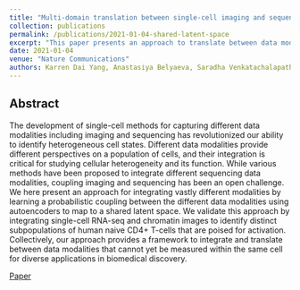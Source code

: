 ```yaml
---
title: "Multi-domain translation between single-cell imaging and sequencing data using autoencoders."
collection: publications
permalink: /publications/2021-01-04-shared-latent-space
excerpt: "This paper presents an approach to translate between data modalities via a shared latent space"
date: 2021-01-04
venue: "Nature Communications"
authors: Karren Dai Yang, Anastasiya Belyaeva, Saradha Venkatachalapathy, Karthik Damodaran, Abigail Katcoff, Adityanarayanan Radhakrishnan, GV Shivashankar, Caroline Uhler
---
```


## Abstract
The development of single-cell methods for capturing different data modalities including imaging and sequencing has revolutionized our ability to identify heterogeneous cell states. Different data modalities provide different perspectives on a population of cells, and their integration is critical for studying cellular heterogeneity and its function. While various methods have been proposed to integrate different sequencing data modalities, coupling imaging and sequencing has been an open challenge. We here present an approach for integrating vastly different modalities by learning a probabilistic coupling between the different data modalities using autoencoders to map to a shared latent space. We validate this approach by integrating single-cell RNA-seq and chromatin images to identify distinct subpopulations of human naive CD4+ T-cells that are poised for activation. Collectively, our approach provides a framework to integrate and translate between data modalities that cannot yet be measured within the same cell for diverse applications in biomedical discovery.

[Paper](https://www.cell.com/biophysj/biophysj/supplemental/S0006-3495%2817%2930344-2)
